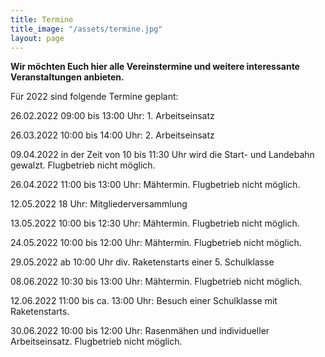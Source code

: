 ```yaml
---
title: Termine
title_image: "/assets/termine.jpg"
layout: page
---
```


**Wir möchten Euch hier alle Vereinstermine und weitere interessante Veranstaltungen anbieten.**

Für 2022 sind folgende Termine geplant:

26.02.2022 09:00 bis 13:00 Uhr: 1. Arbeitseinsatz  

26.03.2022 10:00 bis 14:00 Uhr: 2. Arbeitseinsatz  

09.04.2022 in der Zeit von 10 bis 11:30 Uhr wird die Start- und Landebahn gewalzt. Flugbetrieb nicht möglich.

26.04.2022 11:00 bis 13:00 Uhr: Mähtermin. Flugbetrieb nicht möglich.

12.05.2022 18 Uhr: Mitgliederversammlung

13.05.2022 10:00 bis 12:30 Uhr: Mähtermin. Flugbetrieb nicht möglich.

24.05.2022 10:00 bis 12:00 Uhr: Mähtermin. Flugbetrieb nicht möglich.

29.05.2022 ab 10:00 Uhr div. Raketenstarts einer 5. Schulklasse

08.06.2022 10:30 bis 13:00 Uhr: Mähtermin. Flugbetrieb nicht möglich.

12.06.2022 11:00 bis ca. 13:00 Uhr: Besuch einer Schulklasse mit Raketenstarts.

30.06.2022 10:00 bis 12:00 Uhr: Rasenmähen und individueller Arbeitseinsatz. Flugbetrieb nicht möglich.